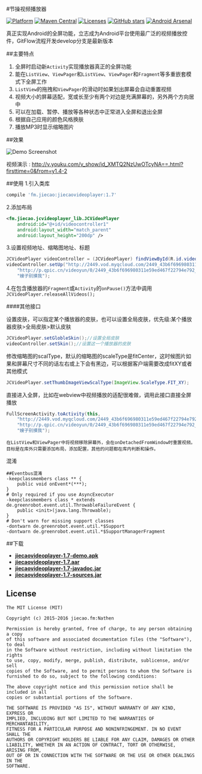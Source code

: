 #节操视频播放器 

[![Platform](https://img.shields.io/badge/platform-android-green.svg)](http://developer.android.com/index.html) 
[![Maven Central](https://img.shields.io/badge/Maven%20Central-1.7-green.svg)](http://search.maven.org/#artifactdetails%7Cfm.jiecao%7Cjiecaovideoplayer%7C1.7%7Caar) 
[![Licenses](https://img.shields.io/badge/license-MIT-green.svg)](http://choosealicense.com/licenses/mit/) 
[![GitHub stars](https://img.shields.io/github/stars/lipangit/jiecaovideoplayer.svg?style=social&label=Star)]()
[![Android Arsenal](https://img.shields.io/badge/Android%20Arsenal-jiecaovideoplayer-green.svg?style=true)](https://android-arsenal.com/details/1/3269)

真正实现Android的全屏功能，立志成为Android平台使用最广泛的视频播放控件，GitFlow流程开发develop分支是最新版本

##主要特点
1. 全屏时启动新`Activity`实现播放器真正的全屏功能
2. 能在`ListView`、`ViewPager`和`ListView`、`ViewPager`和`Fragment`等多重嵌套模式下全屏工作
3. `ListView`的拖拽和`ViewPager`的滑动时如果划出屏幕会自动重置视频
4. 视频大小的屏幕适配，宽或长至少有两个对边是充满屏幕的，另外两个方向居中
5. 可以在加载、暂停、播放等各种状态中正常进入全屏和退出全屏
6. 根据自己应用的颜色风格换肤
7. 播放MP3时显示缩略图片

##效果

![Demo Screenshot][1]

视频演示 : http://v.youku.com/v_show/id_XMTQ2NzUwOTcyNA==.html?firsttime=0&from=y1.4-2


##使用
1.引入类库
```gradle
compile 'fm.jiecao:jiecaovideoplayer:1.7'
```

2.添加布局
```xml
<fm.jiecao.jcvideoplayer_lib.JCVideoPlayer
    android:id="@+id/videocontroller1"
    android:layout_width="match_parent"
    android:layout_height="200dp" />
```

3.设置视频地址、缩略图地址、标题
```java
JCVideoPlayer videoController = (JCVideoPlayer) findViewById(R.id.videocontroller);
videoController.setUp("http://2449.vod.myqcloud.com/2449_43b6f696980311e59ed467f22794e792.f20.mp4",
    "http://p.qpic.cn/videoyun/0/2449_43b6f696980311e59ed467f22794e792_1/640",
    "嫂子别摸我");
```
4.在包含播放器的`Fragment`或`Activity`的`onPause()`方法中调用`JCVideoPlayer.releaseAllVideos();`

####其他接口

设置皮肤，可以指定某个播放器的皮肤，也可以设置全局皮肤，优先级:某个播放器皮肤>全局皮肤>默认皮肤
```java
JCVideoPlayer.setGlobleSkin();//设置全局皮肤
videoController.setSkin();//设置这一个播放器的皮肤
```

修改缩略图的scalType，默认的缩略图的scaleType是fitCenter，这时候图片如果和屏幕尺寸不同的话左右或上下会有黑边，可以根据客户端需要改成fitXY或者其他模式
```java
JCVideoPlayer.setThumbImageViewScalType(ImageView.ScaleType.FIT_XY);
```

直接进入全屏，比如在webview中视频播放的适配很难做，调用此接口直接全屏播放
```java
FullScreenActivity.toActivity(this,
    "http://2449.vod.myqcloud.com/2449_43b6f696980311e59ed467f22794e792.f20.mp4",
    "http://p.qpic.cn/videoyun/0/2449_43b6f696980311e59ed467f22794e792_1/640",//此时的缩略图地址可以为空
    "嫂子别摸我");
```

    在ListView和ViewPager中将视频移除屏幕外，会在onDetachedFromWindow时重置视频。
    目标是在库外只需要添加布局，添加配置，其他的问题都在库内判断和操作。

混淆
```
##Eventbus混淆
-keepclassmembers class ** {
    public void onEvent*(***);
}
# Only required if you use AsyncExecutor
-keepclassmembers class * extends de.greenrobot.event.util.ThrowableFailureEvent {
    public <init>(java.lang.Throwable);
}
# Don't warn for missing support classes
-dontwarn de.greenrobot.event.util.*$Support
-dontwarn de.greenrobot.event.util.*$SupportManagerFragment
```

##下载
 * **[jiecaovideoplayer-1.7-demo.apk](https://raw.githubusercontent.com/lipangit/jiecaovideoplayer/develop/downloads/jiecaovideoplayer-1.7-demo.apk)**
 * **[jiecaovideoplayer-1.7.aar](https://raw.githubusercontent.com/lipangit/jiecaovideoplayer/develop/downloads/jiecaovideoplayer-1.7.aar)**
 * **[jiecaovideoplayer-1.7-javadoc.jar](https://raw.githubusercontent.com/lipangit/jiecaovideoplayer/develop/downloads/jiecaovideoplayer-1.7-javadoc.jar)**
 * **[jiecaovideoplayer-1.7-sources.jar](https://raw.githubusercontent.com/lipangit/jiecaovideoplayer/develop/downloads/jiecaovideoplayer-1.7-sources.jar)**

## License

    The MIT License (MIT)

    Copyright (c) 2015-2016 jiecao.fm:Nathen

    Permission is hereby granted, free of charge, to any person obtaining a copy
    of this software and associated documentation files (the "Software"), to deal
    in the Software without restriction, including without limitation the rights
    to use, copy, modify, merge, publish, distribute, sublicense, and/or sell
    copies of the Software, and to permit persons to whom the Software is
    furnished to do so, subject to the following conditions:

    The above copyright notice and this permission notice shall be included in all
    copies or substantial portions of the Software.

    THE SOFTWARE IS PROVIDED "AS IS", WITHOUT WARRANTY OF ANY KIND, EXPRESS OR
    IMPLIED, INCLUDING BUT NOT LIMITED TO THE WARRANTIES OF MERCHANTABILITY,
    FITNESS FOR A PARTICULAR PURPOSE AND NONINFRINGEMENT. IN NO EVENT SHALL THE
    AUTHORS OR COPYRIGHT HOLDERS BE LIABLE FOR ANY CLAIM, DAMAGES OR OTHER
    LIABILITY, WHETHER IN AN ACTION OF CONTRACT, TORT OR OTHERWISE, ARISING FROM,
    OUT OF OR IN CONNECTION WITH THE SOFTWARE OR THE USE OR OTHER DEALINGS IN THE
    SOFTWARE.


[1]: ./screenshots/j1.png
